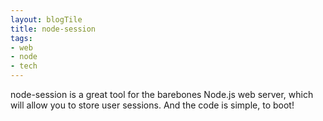 ```yaml
---
layout: blogTile
title: node-session
tags:
- web
- node
- tech
---
```

node-session is a great tool for the barebones Node.js web server, which will allow you to store user sessions. And the code is simple, to boot!